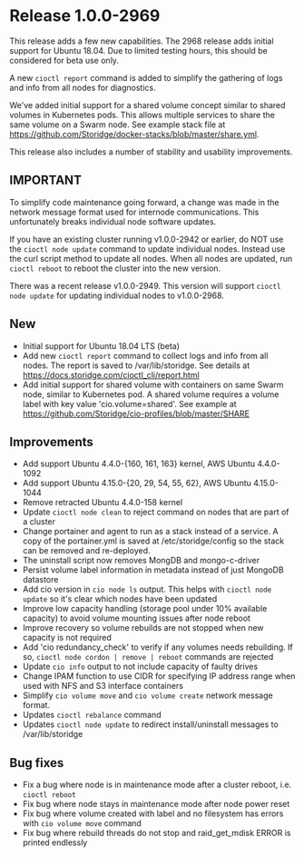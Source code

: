 # Release 1.0.0-2969
This release adds a few new capabilities. The 2968 release adds initial support for Ubuntu 18.04. Due to limited testing hours, this should be considered for beta use only.

A new `cioctl report` command is added to simplify the gathering of logs and info from all nodes for diagnostics.

We've added initial support for a shared volume concept similar to shared volumes in Kubernetes pods. This allows multiple services to share the same volume on a Swarm node. See example stack file at https://github.com/Storidge/docker-stacks/blob/master/share.yml.

This release also includes a number of stability and usability improvements.

## IMPORTANT

To simplify code maintenance going forward, a change was made in the network message format used for internode communications. This unfortunately breaks individual node software updates.

If you have an existing cluster running v1.0.0-2942 or earlier, do NOT use the `cioctl node update` command to update individual nodes. Instead use the curl script method to update all nodes. When all nodes are updated, run `cioctl reboot` to reboot the cluster into the new version.

There was a recent release v1.0.0-2949. This version will support `cioctl node update` for updating individual nodes to v1.0.0-2968.

## New
- Initial support for Ubuntu 18.04 LTS (beta)
- Add new `cioctl report` command to collect logs and info from all nodes. The report is saved to /var/lib/storidge. See details at https://docs.storidge.com/cioctl_cli/report.html
- Add initial support for shared volume with containers on same Swarm node, similar to Kubernetes pod. A shared volume requires a volume label with key value 'cio.volume=shared'. See example at https://github.com/Storidge/cio-profiles/blob/master/SHARE

## Improvements
- Add support Ubuntu 4.4.0-{160, 161, 163} kernel, AWS Ubuntu 4.4.0-1092
- Add support Ubuntu 4.15.0-{20, 29, 54, 55, 62}, AWS Ubuntu 4.15.0-1044
- Remove retracted Ubuntu 4.4.0-158 kernel
- Update `cioctl node clean` to reject command on nodes that are part of a cluster
- Change portainer and agent to run as a stack instead of a service. A copy of the portainer.yml is saved at /etc/storidge/config so the stack can be removed and re-deployed.
- The uninstall script now removes MongDB and mongo-c-driver
- Persist volume label information in metadata instead of just MongoDB datastore
- Add cio version in `cio node ls` output. This helps with `cioctl node update` so it's clear which nodes have been updated
- Improve low capacity handling (storage pool under 10% available capacity) to avoid volume mounting issues after node reboot
- Improve recovery so volume rebuilds are not stopped when new capacity is not required
- Add 'cio redundancy_check' to verify if any volumes needs rebuilding. If so, `cioctl node cordon | remove | reboot` commands are rejected
- Update `cio info` output to not include capacity of faulty drives
- Change IPAM function to use CIDR for specifying IP address range when used with NFS and S3 interface containers
- Simplify `cio volume move` and `cio volume create` network message format.
- Updates `cioctl rebalance` command
- Updates `cioctl node update` to redirect install/uninstall messages to /var/lib/storidge

## Bug fixes
- Fix a bug where node is in maintenance mode after a cluster reboot, i.e. `cioctl reboot`
- Fix bug where node stays in maintenance mode after node power reset
- Fix bug where volume created with label and no filesystem has errors with `cio volume move` command
- Fix bug where rebuild threads do not stop and raid_get_mdisk ERROR is printed endlessly
